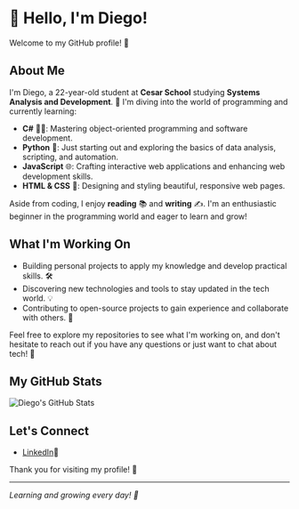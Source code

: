 # 👋 Hello, I'm Diego!

Welcome to my GitHub profile! 🌟

## About Me

I'm Diego, a 22-year-old student at **Cesar School** studying **Systems Analysis and Development**. 🚀 
I'm diving into the world of programming and currently learning:

- **C#** 🧑‍💻: Mastering object-oriented programming and software development.
- **Python** 🐍: Just starting out and exploring the basics of data analysis, scripting, and automation.
- **JavaScript** 🌐: Crafting interactive web applications and enhancing web development skills.
- **HTML & CSS** 🎨: Designing and styling beautiful, responsive web pages.

Aside from coding, I enjoy **reading** 📚 and **writing** ✍️. I'm an enthusiastic beginner in the programming world and eager to learn and grow!

## What I'm Working On

- Building personal projects to apply my knowledge and develop practical skills. 🛠️
- Discovering new technologies and tools to stay updated in the tech world. 💡
- Contributing to open-source projects to gain experience and collaborate with others. 🤝

Feel free to explore my repositories to see what I'm working on, and don't hesitate to reach out if you have any questions or just want to chat about tech! 💬

## My GitHub Stats

![Diego's GitHub Stats](https://github-readme-stats.vercel.app/api?username=elbedie&show_icons=true&hide_title=true&count_private=true&hide=prs&theme=radical)

## Let's Connect

- [LinkedIn]([https://www.linkedin.com/in/diego](https://www.linkedin.com/in/diego-david-600608199/))🌟

Thank you for visiting my profile! 🙌

---

*Learning and growing every day! 💪*
